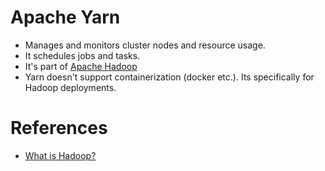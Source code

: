 
# Apache Yarn
- Manages and monitors cluster nodes and resource usage. 
- It schedules jobs and tasks.
- It's part of [Apache Hadoop](../6_BigData/ApacheHadoop)
- Yarn doesn't support containerization (docker etc.). Its specifically for Hadoop deployments.

# References
- [What is Hadoop?](https://aws.amazon.com/emr/details/hadoop/what-is-hadoop/)